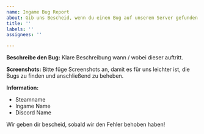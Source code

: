 ```yaml
---
name: Ingame Bug Report
about: Gib uns Bescheid, wenn du einen Bug auf unserem Server gefunden hast!
title: ''
labels: ''
assignees: ''

---
```


**Beschreibe den Bug:**
Klare Beschreibung wann / wobei dieser auftritt.

**Screenshots:**
Bitte füge Screenshots an, damit es für uns leichter ist, die Bugs zu finden und anschließend zu beheben.

 **Information:**
- Steamname
- Ingame Name
- Discord Name

Wir geben dir bescheid, sobald wir den Fehler behoben haben!
